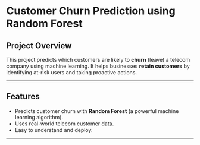 # Customer Churn Prediction using Random Forest

## **Project Overview**
This project predicts which customers are likely to **churn** (leave) a telecom company using machine learning.
It helps businesses **retain customers** by identifying at-risk users and taking proactive actions.

---

## **Features**
- Predicts customer churn with **Random Forest** (a powerful machine learning algorithm).
- Uses real-world telecom customer data.
- Easy to understand and deploy.

---
